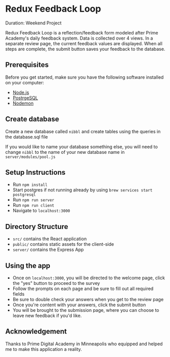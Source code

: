 # Redux Feedback Loop

Duration: Weekend Project

Redux Feedback Loop is a reflection/feedback form modeled after Prime Academy's daily feedback system. Data is collected over 4 views. In a separate review page, the current feedback values are displayed. When all steps are complete, the submit button saves your feedback to the database.

## Prerequisites

Before you get started, make sure you have the following software installed on your computer:

- [Node.js](https://nodejs.org/en/)
- [PostrgeSQL](https://www.postgresql.org/)
- [Nodemon](https://nodemon.io/)

## Create database

Create a new database called `nibbl` and create tables using the queries in the
database.sql file

If you would like to name your database something else, you will need to change `nibbl` to the name of your new database name in `server/modules/pool.js`

## Setup Instructions

- Run `npm install`
- Start postgres if not running already by using `brew services start postgresql`
- Run `npm run server`
- Run `npm run client`
- Navigate to `localhost:3000`

## Directory Structure

- `src/` contains the React application
- `public/` contains static assets for the client-side
- `server/` contains the Express App

## Using the app

- Once on `localhost:3000`, you will be directed to the welcome page, click the
  "yes" button to proceed to the survey
- Follow the prompts on each page and be sure to fill out all required fields
- Be sure to double check your answers when you get to the review page
- Once you're content with your answers, click the submit button
- You will be brought to the submission page, where you can choose to leave new
  feedback if you'd like.

## Acknowledgement

Thanks to Prime Digital Academy in Minneapolis who equipped and helped me to make this application a reality.
